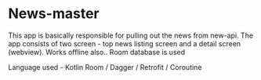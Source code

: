 # News-master

This app is basically responsible for pulling out the news from new-api. The app consists of two screen - top news listing screen and a detail screen (webview).
Works offline also.. Room database is used

Language used - Kotlin
Room / Dagger / Retrofit / Coroutine

